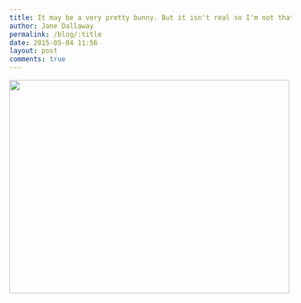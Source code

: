 ```yaml
---
title: It may be a very pretty bunny. But it isn't real so I'm not that interested
author: Jane Dallaway
permalink: /blog/:title
date: 2015-05-04 11:56
layout: post
comments: true
---
```


<div><a href="http://static.skitters.dallaway.com/Dtp_FullSizeRender.jpg"><img src="http://static.skitters.dallaway.com/Dtp_thumb_FullSizeRender.jpg" width="500" height="381"/></a></div>



  




      
